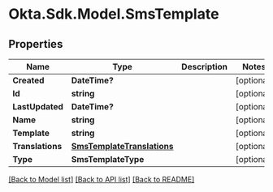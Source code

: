 # Okta.Sdk.Model.SmsTemplate
## Properties

Name | Type | Description | Notes
------------ | ------------- | ------------- | -------------
**Created** | **DateTime?** |  | [optional] 
**Id** | **string** |  | [optional] 
**LastUpdated** | **DateTime?** |  | [optional] 
**Name** | **string** |  | [optional] 
**Template** | **string** |  | [optional] 
**Translations** | [**SmsTemplateTranslations**](SmsTemplateTranslations.md) |  | [optional] 
**Type** | **SmsTemplateType** |  | [optional] 

[[Back to Model list]](../README.md#documentation-for-models) [[Back to API list]](../README.md#documentation-for-api-endpoints) [[Back to README]](../README.md)


